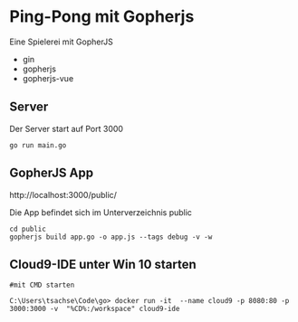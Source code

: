 # Ping-Pong mit Gopherjs

Eine Spielerei mit GopherJS

- gin
- gopherjs
- gopherjs-vue

## Server

Der Server start auf Port 3000

`````
go run main.go
`````

## GopherJS App

http://localhost:3000/public/

Die App befindet sich im Unterverzeichnis public

`````
cd public
gopherjs build app.go -o app.js --tags debug -v -w
`````

## Cloud9-IDE unter Win 10 starten

``````
#mit CMD starten

C:\Users\tsachse\Code\go> docker run -it  --name cloud9 -p 8080:80 -p 3000:3000 -v  "%CD%:/workspace" cloud9-ide
``````